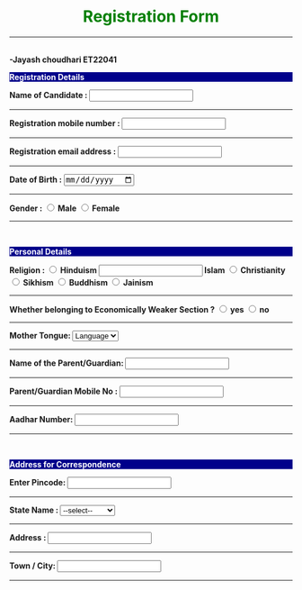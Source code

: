 <html>
<head> <title> Registration Form 2023 &rb </title>
</head >
<body>
<h1 style="color:Green" align="center"> Registration Form </h1><hr><br>
<b>-Jayash choudhari ET22041<b>
<p style=" color:white ; background-color:darkblue"> <b>Registration Details</b></p>
<lable> Name of Candidate : </lable> <input type="text"><br><hr>
<lable> Registration mobile number : </lable> <input type="number"><br><hr>
<lable> Registration email address : </lable> <input type="email"><br><hr>
<lable>Date of Birth : </lable> <input type="date"><br><hr>
<lable> Gender : </lable> <input type="radio" name = "Gender" > Male <input type =
"radio" name ="Gender"> Female <br><hr><br>
<p style=" color:white ; background-color:darkblue"> <b> Personal Details </b></p>
<lable> Religion : </lable> <input type="radio" name = "religion" > Hinduism <input type
Web Development Lab (ESC107P)
4
Department of Computer Science & Engineering, S.B.J.I.T.M.R., Nagpur
= "radio" name ="Religion"> Islam <input type = "radio" name ="religion"> Christianity
<input type = "radio" name ="Religion"> Sikhism <input type ="radio" name =
"Religion"> Buddhism <input type="radio" name = "religion" > Jainism <br><hr>
<lable> Whether belonging to Economically Weaker Section ?</lable> <input
type="radio" name = "Gender" > yes <input type = "radio" name ="Gender"> no
<br><hr>
<lable> Mother Tongue:</lable>
<select> <!-- Jayash choudhari ET22041-->
<option> Language </option>
<option>Marathi</option>
<option>Hindi</option>
<option>Gujarati</option>
<option>Telugu</option>
<option>Punjabi</option>
<option>Urdu</option>
<option>Sanskrit</option>
<option>Bengali</option>
<option>Tamil</option>
</select><hr>
<lable> Name of the Parent/Guardian: </lable> <input type="text"><hr>
<lable> Parent/Guardian Mobile No : </lable> <input type="number"><hr>
<lable> Aadhar Number: </lable> <input type="number"><hr><br>
<p style=" color:white ; background-color:darkblue"> <b>Address for Correspondence
</b></p>
<lable> Enter Pincode:</lable> <input tpye ="number"> <hr>
<lable> State Name :</lable>
<select>
<option> --select--</option>
<option>Tamil Nadu</option>
<option>Gujarat</option>
<option>Karnataka</option>
Web Development Lab (ESC107P)
5
Department of Computer Science & Engineering, S.B.J.I.T.M.R., Nagpur
<option>Maharastra</option>
<option>Haryana</option>
<option>Bihar</option>
<option>Kerla</option>
<option>West Bengal</option>
<option>Assam</option>
</select><hr>
<lable> Address :</lable> <input type ="name"><hr>
<lable> Town / City: </lable><input type ="name"><hr>
</body>
</html>
